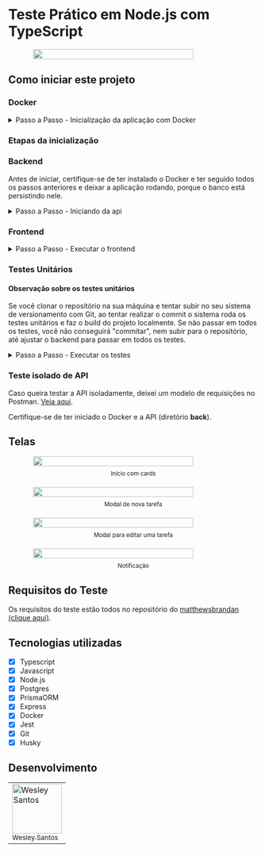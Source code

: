 # Teste Prático em Node.js com TypeScript

<div style='width: 100%; height: auto; display: flex; align-items: center; justify-content: center'>
  <img src='https://interviewtests-wesley.s3.amazonaws.com/ivrim/front-teste-ivrim.png' style='width: 80%; height: auto'>
</div>

## Como iniciar este projeto

### Docker

<details>
  <summary>Passo a Passo - Inicialização da aplicação com Docker</summary>
  <ul>
    <li>Clone o repositório na sua máquina.</li>
    <li>Na pasta <strong>back</strong> e na pasta <strong>front</strong> renomeie o arquivo <code>.env.example</code>, apagando a extensão <code>.example</code>.</li>
    <li>Caso não tenha, instale o Docker de acordo com seu sistema operacional <a href='https://docs.docker.com/engine/install/ubuntu/' target='_blank'>clicando aqui</a> e seguindo os passos.</li>
    <li>Depois instale o Docker Compose <a href='https://docs.docker.com/engine/install/ubuntu/' target='_blank'>clicando aqui</a> e seguindo os passos.</li>
    <li>Em seguida, na pasta raíz do projeto, rode o comando <code>docker compose up --build -d</code>. Este comando iniciará o Docker Compose e fará o build das etapas necessárias para que a aplicação rode localmente.</li>
  </ul>
</details>

### Etapas da inicialização

### Backend

Antes de iniciar, certifique-se de ter instalado o Docker e ter seguido todos os passos anteriores e deixar a aplicação rodando, porque o banco está persistindo nele.

<details>
  <summary>Passo a Passo - Iniciando da api</summary>
  <ul>
    <li>Na pasta <strong>back</strong>, rode o comando <code>npm install</code> para instalar as dependências.</li>
    <li>Caso ainda não tenha feito, renomeie o arquivo <code>.env.example</code>, apagando a extensão <code>.example</code>.</li>
    <li>Depois, na linha de comando, digite o comando <code>npm run dev</code> para iniciar em ambiente de desenvolvimento a aplicação na rota <code>localhost:8181</code>.</li>
    <li>Por fim, para testar a API faça uma requisição do tipo <strong>GET</strong> para a rota <code>http://localhost:8181/api/tasks</code>. Mais detalhes sobre testes serão abordados no próximo tópico.</li>
  </ul>
</details>

### Frontend

<details>
  <summary>Passo a Passo - Executar o frontend</summary>
  <ul>
    <li>Na pasta <strong>front</strong>, rode o comando <code>npm install</code> para instalar as dependências.</li>
    <li>Caso ainda não tenha feito, renomeie o arquivo <code>.env.example</code>, apagando a extensão <code>.example</code>.</li>
    <li>Depois, na linha de comando, digite o comando <code>npm run dev</code> para iniciar em ambiente de desenvolvimento a aplicação na rota <code>localhost:5173</code>.</li>
  </ul>
</details>

### Testes Unitários

#### Observação sobre os testes unitários

Se você clonar o repositório na sua máquina e tentar subir no seu sistema de versionamento com Git, ao tentar realizar o commit o sistema roda os testes unitários e faz o build do projeto localmente. Se não passar em todos os testes, você não conseguirá "commitar", nem subir para o repositório, até ajustar o backend para passar em todos os testes.

<details>
  <summary>Passo a Passo - Executar os testes</summary>
  <ul>
    <li>Com as dependências instaladas, entre na pasta <code>back</code> e rode o comando <code>npm run test</code>.</li>
  </ul>
</details>

### Teste isolado de API

Caso queira testar a API isoladamente, deixei um modelo de requisições no Postman. <a href='https://www.postman.com/wesleysantossts/workspace/testes-tcnicos/collection/19735236-12169c74-47dd-4aae-9c11-72fedee169fa?action=share&creator=19735236' target='_blank'>Veja aqui</a>.

Certifique-se de ter iniciado o Docker e a API (diretório **back**).

## Telas

<div style='width: 100%; height: auto; display: flex; flex-direction: column; align-items: center; justify-content: center; margin-bottom: 20px'>
  <img src='https://interviewtests-wesley.s3.amazonaws.com/ivrim/front-teste-ivrim.png' style='width: 80%; height: auto; margin-bottom: 8px'>
  <small>Início com cards</small>
</div>
<div style='width: 100%; height: auto; display: flex; flex-direction: column; align-items: center; justify-content: center; margin-bottom: 20px'>
  <img src='https://interviewtests-wesley.s3.amazonaws.com/ivrim/front-teste-ivrim2.png' style='width: 80%; height: auto; margin-bottom: 8px'>
  <small>Modal de nova tarefa</small>
</div>
<div style='width: 100%; height: auto; display: flex; flex-direction: column; align-items: center; justify-content: center; margin-bottom: 20px'>
  <img src='https://interviewtests-wesley.s3.amazonaws.com/ivrim/front-teste-ivrim3.png' style='width: 80%; height: auto; margin-bottom: 8px'>
  <small>Modal para editar uma tarefa</small>
</div>
<div style='width: 100%; height: auto; display: flex; flex-direction: column; align-items: center; justify-content: center; margin-bottom: 20px'>
  <img src='https://interviewtests-wesley.s3.amazonaws.com/ivrim/front-teste-ivrim4.png' style='width: 80%; height: auto; margin-bottom: 8px'>
  <small>Notificação</small>
</div>

## Requisitos do Teste

Os requisitos do teste estão todos no repositório do <a href='https://github.com/matthewsbrandan/test-to-do-ivrim/tree/main' target='_blank'>matthewsbrandan (clique aqui)</a>.

## Tecnologias utilizadas

- [x] Typescript 
- [x] Javascript 
- [x] Node.js 
- [x] Postgres 
- [x] PrismaORM 
- [x] Express 
- [x] Docker 
- [x] Jest 
- [x] Git 
- [x] Husky 

## Desenvolvimento

<table>
  <tr>
    <td style='border=1px solid #ddd; align="center'>
      <a href="https://github.com/wesleysantossts">
        <img src="https://avatars.githubusercontent.com/u/56703526?v=4" width="100px" alt="Wesley Santos"/>
        <br/>
        <sub>Wesley Santos</sub>
      </a>
    </td>
  </tr>
</table>